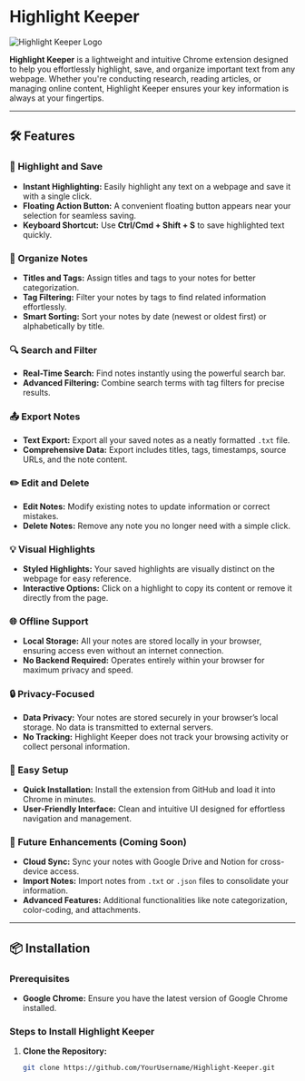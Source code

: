 # Highlight Keeper

![Highlight Keeper Logo](icons/logo.png)

**Highlight Keeper** is a lightweight and intuitive Chrome extension designed to help you effortlessly highlight, save, and organize important text from any webpage. Whether you're conducting research, reading articles, or managing online content, Highlight Keeper ensures your key information is always at your fingertips.

---

## 🛠️ Features

### 🎯 Highlight and Save
- **Instant Highlighting:** Easily highlight any text on a webpage and save it with a single click.
- **Floating Action Button:** A convenient floating button appears near your selection for seamless saving.
- **Keyboard Shortcut:** Use **Ctrl/Cmd + Shift + S** to save highlighted text quickly.

### 📂 Organize Notes
- **Titles and Tags:** Assign titles and tags to your notes for better categorization.
- **Tag Filtering:** Filter your notes by tags to find related information effortlessly.
- **Smart Sorting:** Sort your notes by date (newest or oldest first) or alphabetically by title.

### 🔍 Search and Filter
- **Real-Time Search:** Find notes instantly using the powerful search bar.
- **Advanced Filtering:** Combine search terms with tag filters for precise results.

### 📤 Export Notes
- **Text Export:** Export all your saved notes as a neatly formatted `.txt` file.
- **Comprehensive Data:** Export includes titles, tags, timestamps, source URLs, and the note content.

### ✏️ Edit and Delete
- **Edit Notes:** Modify existing notes to update information or correct mistakes.
- **Delete Notes:** Remove any note you no longer need with a simple click.

### 💡 Visual Highlights
- **Styled Highlights:** Your saved highlights are visually distinct on the webpage for easy reference.
- **Interactive Options:** Click on a highlight to copy its content or remove it directly from the page.

### 🌐 Offline Support
- **Local Storage:** All your notes are stored locally in your browser, ensuring access even without an internet connection.
- **No Backend Required:** Operates entirely within your browser for maximum privacy and speed.

### 🔒 Privacy-Focused
- **Data Privacy:** Your notes are stored securely in your browser’s local storage. No data is transmitted to external servers.
- **No Tracking:** Highlight Keeper does not track your browsing activity or collect personal information.

### 🚀 Easy Setup
- **Quick Installation:** Install the extension from GitHub and load it into Chrome in minutes.
- **User-Friendly Interface:** Clean and intuitive UI designed for effortless navigation and management.

### 🔄 Future Enhancements (Coming Soon)
- **Cloud Sync:** Sync your notes with Google Drive and Notion for cross-device access.
- **Import Notes:** Import notes from `.txt` or `.json` files to consolidate your information.
- **Advanced Features:** Additional functionalities like note categorization, color-coding, and attachments.

---

## 📦 Installation

### Prerequisites
- **Google Chrome:** Ensure you have the latest version of Google Chrome installed.

### Steps to Install Highlight Keeper

1. **Clone the Repository:**
   ```bash
   git clone https://github.com/YourUsername/Highlight-Keeper.git
